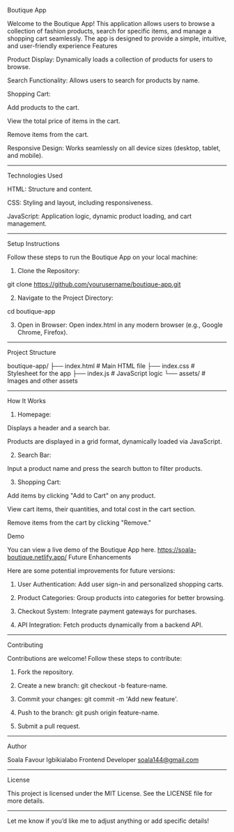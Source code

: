
Boutique App

Welcome to the Boutique App! This application allows users to browse a collection of fashion products, search for specific items, and manage a shopping cart seamlessly. The app is designed to provide a simple, intuitive, and user-friendly experience
Features

Product Display: Dynamically loads a collection of products for users to browse.

Search Functionality: Allows users to search for products by name.

Shopping Cart:

Add products to the cart.

View the total price of items in the cart.

Remove items from the cart.


Responsive Design: Works seamlessly on all device sizes (desktop, tablet, and mobile).



---

Technologies Used

HTML: Structure and content.

CSS: Styling and layout, including responsiveness.

JavaScript: Application logic, dynamic product loading, and cart management.



---

Setup Instructions

Follow these steps to run the Boutique App on your local machine:

1. Clone the Repository:

git clone https://github.com/yourusername/boutique-app.git


2. Navigate to the Project Directory:

cd boutique-app


3. Open in Browser: Open index.html in any modern browser (e.g., Google Chrome, Firefox).




---

Project Structure

boutique-app/
├── index.html       # Main HTML file
├── index.css        # Stylesheet for the app
├── index.js         # JavaScript logic
└── assets/          # Images and other assets


---

How It Works

1. Homepage:

Displays a header and a search bar.

Products are displayed in a grid format, dynamically loaded via JavaScript.



2. Search Bar:

Input a product name and press the search button to filter products.



3. Shopping Cart:

Add items by clicking "Add to Cart" on any product.

View cart items, their quantities, and total cost in the cart section.

Remove items from the cart by clicking "Remove."


Demo

You can view a live demo of the Boutique App here. https://soala-boutique.netlify.app/
Future Enhancements

Here are some potential improvements for future versions:

1. User Authentication: Add user sign-in and personalized shopping carts.


2. Product Categories: Group products into categories for better browsing.


3. Checkout System: Integrate payment gateways for purchases.


4. API Integration: Fetch products dynamically from a backend API.




---

Contributing

Contributions are welcome! Follow these steps to contribute:

1. Fork the repository.


2. Create a new branch: git checkout -b feature-name.


3. Commit your changes: git commit -m 'Add new feature'.


4. Push to the branch: git push origin feature-name.


5. Submit a pull request.
---

Author

Soala Favour Igbikialabo
Frontend Developer
soala144@gmail.com


---

License

This project is licensed under the MIT License. See the LICENSE file for more details.


---

Let me know if you’d like me to adjust anything or add specific details!

